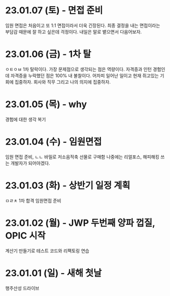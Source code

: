 # 23.01.07 (토) - 면접 준비
임원 면접은 처음이고 또 1:1 면접이라서 더욱 긴장된다. 최종 결정을 내는 면접이라는 부담감 때문에 잘 하고 싶은데 걱정이다. 내일은 말로 뱉으면서 다음어보자.

# 23.01.06 (금) - 1차 탈
ㅇㅌㅇㅂ 1차 탈락이다. 가장 문제점으로 생각되는 점은 역량이다. 자격증과 인턴 경험인데 자격증을 누락했던 점은 100% 내 불찰이다.
어차피 일어난 일이고 현재 쥐고있는 기회에 집중하자.
회사와 직무 그리고 나의 의지에 집중하자.

# 23.01.05 (목) - why
경험에 대한 생각 복기

# 23.01.04 (수) - 임원면접
임원 면접 준비, ㄴㄴ 바밀로 저소음적축 선물로 구매함 나중에는 리얼포스, 해피해킹 쓰는 개발자가 되어야겠다.

# 23.01.03 (화) - 상반기 일정 계획
ㅁㄹㅊ 1차 합격 임원면접 준비

# 23.01.02 (월) - JWP 두번째 양파 껍질, OPIC 시작
계산기 만들기로 테스트 코드와 리팩토링 연습

# 23.01.01 (일) - 새해 첫날
행주산성 드라이브